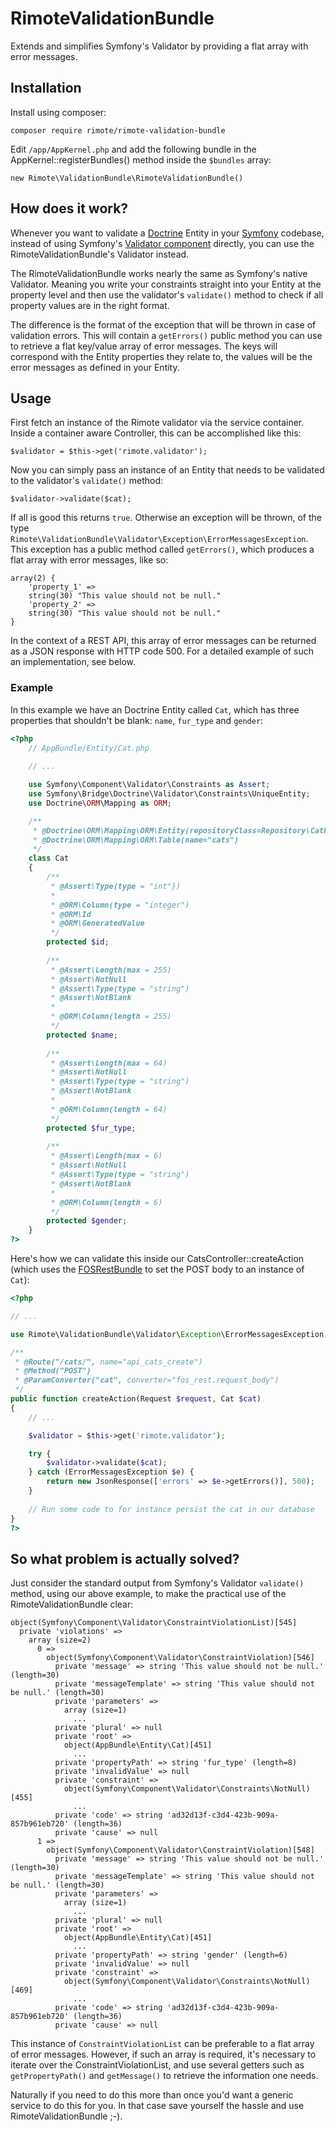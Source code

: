 # RimoteValidationBundle
Extends and simplifies Symfony's Validator by providing a flat array with error messages.

## Installation
Install using composer:

    composer require rimote/rimote-validation-bundle

Edit `/app/AppKernel.php` and add the following bundle in the AppKernel::registerBundles() method inside the `$bundles` array:

    new Rimote\ValidationBundle\RimoteValidationBundle()
    
## How does it work?
Whenever you want to validate a [Doctrine](http://www.doctrine-project.org/projects/orm.html) Entity in your [Symfony](http://symfony.com) codebase, instead of using Symfony's [Validator component](http://symfony.com/doc/current/validation.html) directly, you can use the RimoteValidationBundle's Validator instead. 

The RimoteValidationBundle works nearly the same as Symfony's native Validator. Meaning you write your constraints straight into your Entity at the property level and then use the validator's `validate()` method to check if all property values are in the right format.

The difference is the format of the exception that will be thrown in case of validation errors. This will contain a `getErrors()` public method you can use to retrieve a flat key/value array of error messages. The keys will correspond with the Entity properties they relate to, the values will be the error messages as defined in your Entity.

## Usage
First fetch an instance of the Rimote validator via the service container. Inside a container aware Controller, this can be accomplished like this:

    $validator = $this->get('rimote.validator');

Now you can simply pass an instance of an Entity that needs to be validated to the validator's `validate()` method:

    $validator->validate($cat);

If all is good this returns `true`. Otherwise an exception will be thrown, of the type `Rimote\ValidationBundle\Validator\Exception\ErrorMessagesException`. This exception has a public method called `getErrors()`, which produces a flat array with error messages, like so:

    array(2) {
        'property_1' =>
        string(30) "This value should not be null."
        'property_2' =>
        string(30) "This value should not be null."
    }

In the context of a REST API, this array of error messages can be returned as a JSON response with HTTP code 500. For a detailed example of such an implementation, see below.

### Example
In this example we have an Doctrine Entity called `Cat`, which has three properties that shouldn't be blank: `name`, `fur_type` and `gender`:

```php
<?php
    // AppBundle/Entity/Cat.php
    
    // ...

    use Symfony\Component\Validator\Constraints as Assert;
    use Symfony\Bridge\Doctrine\Validator\Constraints\UniqueEntity;
    use Doctrine\ORM\Mapping as ORM;

    /**
     * @Doctrine\ORM\Mapping\ORM\Entity(repositoryClass=Repository\CatRepository::class)
     * @Doctrine\ORM\Mapping\ORM\Table(name="cats")
     */
    class Cat
    {
        /**
         * @Assert\Type(type = "int"})
         * 
         * @ORM\Column(type = "integer")
         * @ORM\Id
         * @ORM\GeneratedValue
         */
        protected $id;
        
        /**
         * @Assert\Length(max = 255)
         * @Assert\NotNull
         * @Assert\Type(type = "string")
         * @Assert\NotBlank
         * 
         * @ORM\Column(length = 255)
         */
        protected $name;
        
        /**
         * @Assert\Length(max = 64)
         * @Assert\NotNull
         * @Assert\Type(type = "string")
         * @Assert\NotBlank
         * 
         * @ORM\Column(length = 64)
         */
        protected $fur_type;
        
        /**
         * @Assert\Length(max = 6)
         * @Assert\NotNull
         * @Assert\Type(type = "string")
         * @Assert\NotBlank
         * 
         * @ORM\Column(length = 6)
         */
        protected $gender;
    }
?>
```

Here's how we can validate this inside our CatsController::createAction (which uses the [FOSRestBundle](http://symfony.com/doc/current/bundles/FOSRestBundle/index.html) to set the POST body to an instance of `Cat`):

```php
<?php

// ...

use Rimote\ValidationBundle\Validator\Exception\ErrorMessagesException;

/**
 * @Route("/cats/", name="api_cats_create")
 * @Method("POST")
 * @ParamConverter("cat", converter="fos_rest.request_body")
 */
public function createAction(Request $request, Cat $cat)
{
    // ...

    $validator = $this->get('rimote.validator');

    try {
        $validator->validate($cat);
    } catch (ErrorMessagesException $e) {
        return new JsonResponse(['errors' => $e->getErrors()], 500);
    }
    
    // Run some code to for instance persist the cat in our database
}
?>
```

## So what problem is actually solved?
Just consider the standard output from Symfony's Validator `validate()` method, using our above example, to make the practical use of the RimoteValidationBundle clear:

    object(Symfony\Component\Validator\ConstraintViolationList)[545]
      private 'violations' => 
        array (size=2)
          0 => 
            object(Symfony\Component\Validator\ConstraintViolation)[546]
              private 'message' => string 'This value should not be null.' (length=30)
              private 'messageTemplate' => string 'This value should not be null.' (length=30)
              private 'parameters' => 
                array (size=1)
                  ...
              private 'plural' => null
              private 'root' => 
                object(AppBundle\Entity\Cat)[451]
                  ...
              private 'propertyPath' => string 'fur_type' (length=8)
              private 'invalidValue' => null
              private 'constraint' => 
                object(Symfony\Component\Validator\Constraints\NotNull)[455]
                  ...
              private 'code' => string 'ad32d13f-c3d4-423b-909a-857b961eb720' (length=36)
              private 'cause' => null
          1 => 
            object(Symfony\Component\Validator\ConstraintViolation)[548]
              private 'message' => string 'This value should not be null.' (length=30)
              private 'messageTemplate' => string 'This value should not be null.' (length=30)
              private 'parameters' => 
                array (size=1)
                  ...
              private 'plural' => null
              private 'root' => 
                object(AppBundle\Entity\Cat)[451]
                  ...
              private 'propertyPath' => string 'gender' (length=6)
              private 'invalidValue' => null
              private 'constraint' => 
                object(Symfony\Component\Validator\Constraints\NotNull)[469]
                  ...
              private 'code' => string 'ad32d13f-c3d4-423b-909a-857b961eb720' (length=36)
              private 'cause' => null

This instance of `ConstraintViolationList` can be preferable to a flat array of error messages. However, if such an array is required, it's necessary to iterate over the ConstraintViolationList, and use several getters such as `getPropertyPath()` and `getMessage()` to retrieve the information one needs. 

Naturally if you need to do this more than once you'd want a generic service to do this for you. In that case save yourself the hassle and use RimoteValidationBundle ;-).
